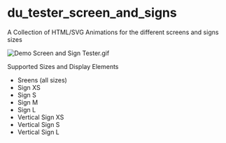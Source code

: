 # du_tester_screen_and_signs
A Collection of HTML/SVG Animations for the different screens and signs sizes


![Demo Screen and Sign Tester.gif](Demo%20Screen%20and%20Sign%20Tester.gif)


Supported Sizes and Display Elements

* Sreens (all sizes)
* Sign XS
* Sign S
* Sign M
* Sign L
* Vertical Sign XS
* Vertical Sign S
* Vertical Sign L
